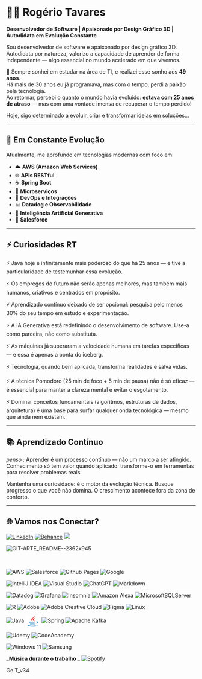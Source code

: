 # 👨‍💻 Rogério Tavares

**Desenvolvedor de Software | Apaixonado por Design Gráfico 3D | Autodidata em Evolução Constante**

Sou desenvolvedor de software e apaixonado por design gráfico 3D.  
Autodidata por natureza, valorizo a capacidade de aprender de forma independente 
— algo essencial no mundo acelerado em que vivemos.

🎯 Sempre sonhei em estudar na área de TI, e realizei esse sonho aos **49 anos**.  
Há mais de 30 anos eu já programava, mas com o tempo, perdi a paixão pela tecnologia.  
Ao retornar, percebi o quanto o mundo havia evoluído: **estava com 25 anos de atraso** — mas com uma vontade imensa de recuperar o tempo perdido!

Hoje, sigo determinado a evoluir, criar e transformar ideias em soluções...

---

## 🚀 Em Constante Evolução

Atualmente, me aprofundo em tecnologias modernas com foco em:

- ☁️ **AWS (Amazon Web Services)**
- 🌐 **APIs RESTful**
- ☕ **Spring Boot**
- 🧩 **Microserviços**
- 🔧 **DevOps e Integrações**
- 📊 **Datadog e Observabilidade**
- 🤖 **Inteligência Artificial Generativa**
- 🧠 **Salesforce**

---

## ⚡ Curiosidades RT

⚡ Java hoje é infinitamente mais poderoso do que há 25 anos — e tive a particularidade de testemunhar essa evolução.

⚡ Os empregos do futuro não serão apenas melhores, mas também mais humanos, criativos e centrados em propósito.

⚡ Aprendizado contínuo deixado de ser opcional: pesquisa pelo menos 30% do seu tempo em estudo e experimentação.

⚡ A IA Generativa está redefinindo o desenvolvimento de software. Use-a como parceira, não como substituta.

⚡ As máquinas já superaram a velocidade humana em tarefas específicas — e essa é apenas a ponta do iceberg.

⚡ Tecnologia, quando bem aplicada, transforma realidades e salva vidas.

⚡ A técnica Pomodoro (25 min de foco + 5 min de pausa) não é só eficaz — é essencial para manter a clareza mental e evitar o esgotamento.

⚡ Dominar conceitos fundamentais (algoritmos, estruturas de dados, arquitetura) é uma base para surfar qualquer onda tecnológica — mesmo que ainda nem existam.

---
## 📚 Aprendizado Contínuo
_penso :_
Aprender é um processo contínuo — não um marco a ser atingido. Conhecimento só tem valor quando aplicado: transforme-o em ferramentas para resolver problemas reais.

Mantenha uma curiosidade: é o motor da evolução técnica.
Busque progresso o que você não domina.
O crescimento acontece fora da zona de conforto.

---
## 🌐 Vamos nos Conectar?


<a href="https://www.linkedin.com/in/rogtavares/" target="_blank"><img src="https://img.shields.io/badge/LinkedIn-0077B5?style=for-the-badge&logo=linkedin&logoColor=white" alt="LinkedIn"></a>
<a href="https://www.behance.net/getavares" target="_blank"><img src="https://img.shields.io/badge/Behance-1769ff?style=for-the-badge&logo=behance&logoColor=white" alt="Behance"></a> 
<a href="https://instagram.com/rogtavares" target="_blank"><img src="https://img.shields.io/badge/-Instagram-%23E4405F?style=for-the-badge&logo=instagram&logoColor=white" target="_blank"></a>



</div>


![GIT-ARTE_README--2362x945](https://user-images.githubusercontent.com/91990479/229309927-6cc8681d-e593-452e-81f3-4fac91985d9f.jpg)


<div dir="auto"><br>



![AWS](https://img.shields.io/badge/AWS-%23FF9900.svg?style=for-the-badge&logo=amazon-aws&logoColor=white)
![Salesforce](https://img.shields.io/badge/Salesforce-00A1E0?style=for-the-badge&logo=Salesforce&logoColor=white)
![Github Pages](https://img.shields.io/badge/github%20pages-121013?style=for-the-badge&logo=github&logoColor=white)
![Google](https://img.shields.io/badge/Google_Cloud-4285F4?style=for-the-badge&logo=google-cloud&logoColor=white)

![IntelliJ IDEA](https://img.shields.io/badge/IntelliJIDEA-000000.svg?style=for-the-badge&logo=intellij-idea&logoColor=white)
![Visual Studio](https://img.shields.io/badge/Visual%20Studio-5C2D91.svg?style=for-the-badge&logo=visual-studio&logoColor=white)
![ChatGPT](https://img.shields.io/badge/chatGPT-74aa9c?style=for-the-badge&logo=openai&logoColor=white)
![Markdown](https://img.shields.io/badge/Markdown-000000?style=for-the-badge&logo=markdown&logoColor=white)

![Datadog](https://img.shields.io/badge/datadog-%23632CA6.svg?style=for-the-badge&logo=datadog&logoColor=white)
![Grafana](https://img.shields.io/badge/grafana-%23F46800.svg?style=for-the-badge&logo=grafana&logoColor=white)
![Insomnia](https://img.shields.io/badge/Insomnia-black?style=for-the-badge&logo=insomnia&logoColor=5849BE)
![Amazon Alexa](https://img.shields.io/badge/amazon%20alexa-52b5f7?style=for-the-badge&logo=amazon%20alexa&logoColor=white)
![MicrosoftSQLServer](https://img.shields.io/badge/Microsoft%20SQL%20Server-CC2927?style=for-the-badge&logo=microsoft%20sql%20server&logoColor=white)


![R](https://img.shields.io/badge/r-%23276DC3.svg?style=for-the-badge&logo=r&logoColor=white)
![Adobe](https://img.shields.io/badge/adobe-%23FF0000.svg?style=for-the-badge&logo=adobe&logoColor=white)
![Adobe Creative Cloud](https://img.shields.io/badge/Adobe%20Creative%20Cloud-DA1F26.svg?style=for-the-badge&logo=Adobe%20Creative%20Cloud&logoColor=white)
![Figma](https://img.shields.io/badge/figma-%23F24E1E.svg?style=for-the-badge&logo=figma&logoColor=white)
![Linux](https://img.shields.io/badge/Linux-FCC624?style=for-the-badge&logo=linux&logoColor=black)


![Java](https://img.shields.io/badge/java-%23ED8B00.svg?style=for-the-badge&logo=openjdk&logoColor=white)
<img align="center" alt="RT-Java" height="30" width="39" src="https://raw.githubusercontent.com/devicons/devicon/master/icons/java/java-original.svg">
![Spring](https://img.shields.io/badge/spring-%236DB33F.svg?style=for-the-badge&logo=spring&logoColor=white)
![Apache Kafka](https://img.shields.io/badge/Apache%20Kafka-000?style=for-the-badge&logo=apachekafka)


![Udemy](https://img.shields.io/badge/Udemy-A435F0?style=for-the-badge&logo=Udemy&logoColor=white)
![CodeAcademy](https://img.shields.io/badge/Codecademy-FFF0E5?style=for-the-badge&logo=codecademy&logoColor=303347)

![Windows 11](https://img.shields.io/badge/Windows%2011-%230079d5.svg?style=for-the-badge&logo=Windows%2011&logoColor=white)
![Samsung](https://img.shields.io/badge/Samsung-%231428A0.svg?style=for-the-badge&logo=samsung&logoColor=white)


**_Música durante o trabalho  _** 
<a href="https://open.spotify.com/playlist/0MTmIi3d0BqsWFr97VnEm2?si=a17b345188ed4358" target="_blank"><img src="https://img.shields.io/badge/Spotify-1ED760?style=for-the-badge&logo=spotify&logoColor=white" alt="Spotify"></a>



Ge.T_v34